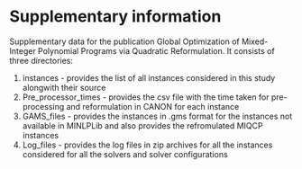 # Supplementary information
Supplementary data for the publication Global Optimization of Mixed-Integer Polynomial Programs via Quadratic Reformulation.
It consists of three directories:
1. instances - provides the list of all instances considered in this study alongwith their source
2. Pre_processor_times - provides the csv file with the time taken for pre-processing and reformulation in CANON for each instance
3. GAMS_files - provides the instances in .gms format for the instances not available in MINLPLib and also provides the refromulated MIQCP instances
4. Log_files - provides the log files in zip archives for all the instances considered for all the solvers and solver configurations

